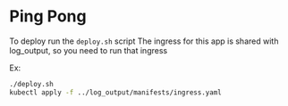 # Ping Pong

To deploy run the `deploy.sh` script
The ingress for this app is shared with log_output, so you need to run that ingress 

Ex:
``` bash
./deploy.sh
kubectl apply -f ../log_output/manifests/ingress.yaml
```

